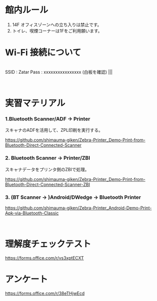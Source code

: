 # 館内ルール

1. 14F オフィスゾーンへの立ち入りは禁止です。
1. トイレ、喫煙コーナーは1Fをご利用願います。


# Wi-Fi 接続について

|||
|-|-|
SSID :   Zatar
Pass :   xxxxxxxxxxxxxxxx (白板を確認)
|||

</br>

# 実習マテリアル

### 1.Bluetooth Scanner/ADF → Printer 
スキャナのADFを活用して、ZPL印刷を実行する。

https://github.com/shimauma-giken/Zebra-Printer_Demo-Print-from-Bluetooth-Direct-Connected-Scanner

### 2. Bluetooth Scanner →  Printer/ZBI 
スキャナデータをプリンタ側のZBIで処理。

https://github.com/shimauma-giken/Zebra-Printer_Demo-Print-from-Bluetooth-Direct-Connected-Scanner-ZBI

### 3. (BT Scanner → )Android/DWedge → Bluetooth Printer 

https://github.com/shimauma-giken/Zebra-Printer_Android-Demo-Print-Apk-via-Bluetooth-Classic

</br>

# 理解度チェックテスト

https://forms.office.com/r/vs3xptECXT

# アンケート

https://forms.office.com/r/38eTHjwEcd



 
